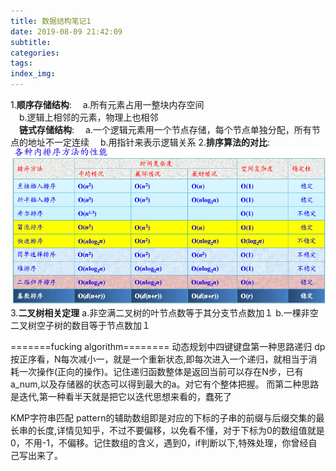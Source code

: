 ```yaml
---
title: 数据结构笔记1
date: 2019-08-09 21:42:09
subtitle:
categories:
tags:
index_img:
---
```

1.**顺序存储结构**:
　a.所有元素占用一整块内存空间  
　b.逻辑上相邻的元素，物理上也相邻  
　**链式存储结构**:
　a.一个逻辑元素用一个节点存储，每个节点单独分配，所有节点的地址不一定连续
　b.用指针来表示逻辑关系
2.**排序算法的对比**:
![](/img/sort_algori.png)
3.**二叉树相关定理**
  a.非空满二叉树的叶节点数等于其分支节点数加１
  b.一棵非空二叉树空子树的数目等于节点数加１
 
=======fucking algorithm========
动态规划中四键键盘第一种思路递归
dp按正序看，N每次减小一，就是一个重新状态,即每次进入一个递归，就相当于消耗一次操作(正向的操作)。记住递归函数整体是返回当前可以存在N步，已有a_num,以及存储器的状态可以得到最大的a。对它有个整体把握。
而第二种思路是迭代,第一种看半天就是把它以迭代思想来看的，蠢死了

KMP字符串匹配
pattern的辅助数组即是对应的下标的子串的前缀与后缀交集的最长串的长度,详情见知乎，不过不要偏移，以免看不懂，对于下标为0的数组值就是0，不用-1，不偏移。记住数组的含义，遇到0，if判断以下,特殊处理，你曾经自己写出来了。
